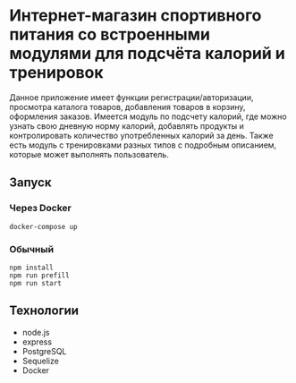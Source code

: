 # Интернет-магазин спортивного питания со встроенными модулями для подсчёта калорий и тренировок

Данное приложение имеет функции регистрации/авторизации, просмотра каталога товаров, добавления товаров в корзину, оформления заказов. 
Имеется модуль по подсчету калорий, где можно узнать свою дневную норму калорий, добавлять продукты и контролировать количество употребленных калорий за день.
Также есть модуль с тренировками разных типов с подробным описанием, которые может выполнять пользователь.

## Запуск

### Через Docker

```
docker-compose up
```

### Обычный

```
npm install
npm run prefill 
npm run start
```

## Технологии

* node.js
* express
* PostgreSQL
* Sequelize
* Docker


